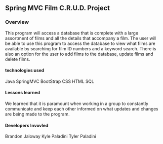 ## Spring MVC Film C.R.U.D. Project

### Overview
This program will access a database that is complete with a large assortment of films and all the details that accompany a film. The user will be able to use this program to access the database to view what films are available by searching for film ID numbers and a keyword search. There is also an option for the user to add films to the database, update films and delete films. 

#### technologies used
Java
SpringMVC
BootStrap
CSS
HTML
SQL

#### Lessons learned
We learned that it is paramount when working in a group to constantly communicate and keep each other informed on what updates and changes are being made to the program. 

#### Developers Invovled
Brandon Jaloway
Kyle Paladini
Tyler Paladini
